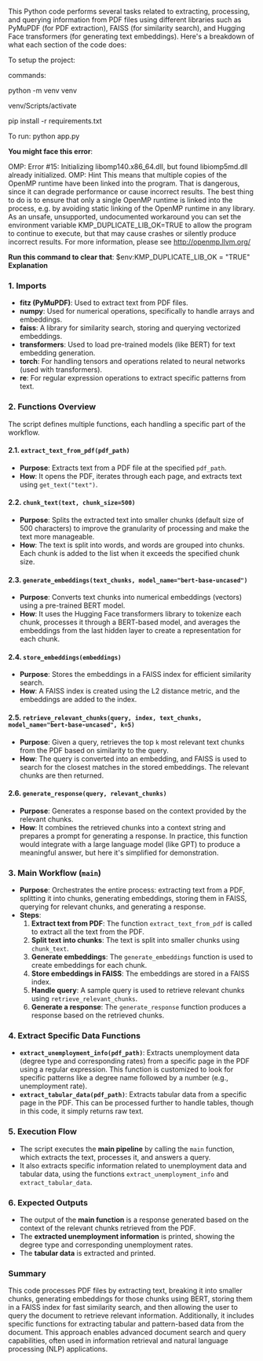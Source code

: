 This Python code performs several tasks related to extracting, processing, and querying information from PDF files using different libraries such as PyMuPDF (for PDF extraction), FAISS (for similarity search), and Hugging Face transformers (for generating text embeddings). Here's a breakdown of what each section of the code does:

To setup the project:

commands:

python -m venv venv

venv/Scripts/activate

pip install -r requirements.txt

To run: python app.py

**You might face this error**:

OMP: Error #15: Initializing libomp140.x86_64.dll, but found libiomp5md.dll already initialized.
OMP: Hint This means that multiple copies of the OpenMP runtime have been linked into the program. That is dangerous, since it can degrade performance or cause incorrect results. The best thing to do is to ensure that only a single OpenMP runtime is linked into the process, e.g. by avoiding static linking of the OpenMP runtime in any library. As an unsafe, unsupported, undocumented workaround you can set the environment variable KMP_DUPLICATE_LIB_OK=TRUE to allow the program to continue to execute, but that may cause crashes or silently produce incorrect results. For more information, please see http://openmp.llvm.org/

**Run this command to clear that**: $env:KMP_DUPLICATE_LIB_OK = "TRUE"
**Explanation**

### 1. Imports
- **fitz (PyMuPDF)**: Used to extract text from PDF files.
- **numpy**: Used for numerical operations, specifically to handle arrays and embeddings.
- **faiss**: A library for similarity search, storing and querying vectorized embeddings.
- **transformers**: Used to load pre-trained models (like BERT) for text embedding generation.
- **torch**: For handling tensors and operations related to neural networks (used with transformers).
- **re**: For regular expression operations to extract specific patterns from text.

### 2. Functions Overview
The script defines multiple functions, each handling a specific part of the workflow.

#### 2.1. `extract_text_from_pdf(pdf_path)`
- **Purpose**: Extracts text from a PDF file at the specified `pdf_path`.
- **How**: It opens the PDF, iterates through each page, and extracts text using `get_text("text")`.

#### 2.2. `chunk_text(text, chunk_size=500)`
- **Purpose**: Splits the extracted text into smaller chunks (default size of 500 characters) to improve the granularity of processing and make the text more manageable.
- **How**: The text is split into words, and words are grouped into chunks. Each chunk is added to the list when it exceeds the specified chunk size.

#### 2.3. `generate_embeddings(text_chunks, model_name="bert-base-uncased")`
- **Purpose**: Converts text chunks into numerical embeddings (vectors) using a pre-trained BERT model.
- **How**: It uses the Hugging Face transformers library to tokenize each chunk, processes it through a BERT-based model, and averages the embeddings from the last hidden layer to create a representation for each chunk.

#### 2.4. `store_embeddings(embeddings)`
- **Purpose**: Stores the embeddings in a FAISS index for efficient similarity search.
- **How**: A FAISS index is created using the L2 distance metric, and the embeddings are added to the index.

#### 2.5. `retrieve_relevant_chunks(query, index, text_chunks, model_name="bert-base-uncased", k=5)`
- **Purpose**: Given a query, retrieves the top `k` most relevant text chunks from the PDF based on similarity to the query.
- **How**: The query is converted into an embedding, and FAISS is used to search for the closest matches in the stored embeddings. The relevant chunks are then returned.

#### 2.6. `generate_response(query, relevant_chunks)`
- **Purpose**: Generates a response based on the context provided by the relevant chunks.
- **How**: It combines the retrieved chunks into a context string and prepares a prompt for generating a response. In practice, this function would integrate with a large language model (like GPT) to produce a meaningful answer, but here it's simplified for demonstration.

### 3. Main Workflow (`main`)
- **Purpose**: Orchestrates the entire process: extracting text from a PDF, splitting it into chunks, generating embeddings, storing them in FAISS, querying for relevant chunks, and generating a response.
- **Steps**:
  1. **Extract text from PDF**: The function `extract_text_from_pdf` is called to extract all the text from the PDF.
  2. **Split text into chunks**: The text is split into smaller chunks using `chunk_text`.
  3. **Generate embeddings**: The `generate_embeddings` function is used to create embeddings for each chunk.
  4. **Store embeddings in FAISS**: The embeddings are stored in a FAISS index.
  5. **Handle query**: A sample query is used to retrieve relevant chunks using `retrieve_relevant_chunks`.
  6. **Generate a response**: The `generate_response` function produces a response based on the retrieved chunks.

### 4. Extract Specific Data Functions
- **`extract_unemployment_info(pdf_path)`**: Extracts unemployment data (degree type and corresponding rates) from a specific page in the PDF using a regular expression. This function is customized to look for specific patterns like a degree name followed by a number (e.g., unemployment rate).
- **`extract_tabular_data(pdf_path)`**: Extracts tabular data from a specific page in the PDF. This can be processed further to handle tables, though in this code, it simply returns raw text.

### 5. Execution Flow
- The script executes the **main pipeline** by calling the `main` function, which extracts the text, processes it, and answers a query.
- It also extracts specific information related to unemployment data and tabular data, using the functions `extract_unemployment_info` and `extract_tabular_data`.

### 6. Expected Outputs
- The output of the **main function** is a response generated based on the context of the relevant chunks retrieved from the PDF.
- The **extracted unemployment information** is printed, showing the degree type and corresponding unemployment rates.
- The **tabular data** is extracted and printed.

### Summary
This code processes PDF files by extracting text, breaking it into smaller chunks, generating embeddings for those chunks using BERT, storing them in a FAISS index for fast similarity search, and then allowing the user to query the document to retrieve relevant information. Additionally, it includes specific functions for extracting tabular and pattern-based data from the document. This approach enables advanced document search and query capabilities, often used in information retrieval and natural language processing (NLP) applications.
